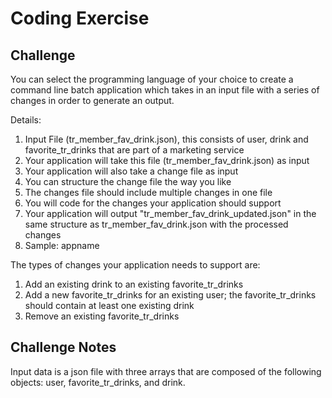 # Coding Exercise


## Challenge

You can select the programming language of your choice to create a command line batch application which takes in an input file with a series of changes in order to generate an output.

Details:
1.	Input File (tr_member_fav_drink.json), this consists of user, drink and favorite_tr_drinks that are part of a marketing service
2.	Your application will take this file (tr_member_fav_drink.json) as input 
3.	Your application will also take a change file as input
4.	You can structure the change file the way you like
5.	The changes file should include multiple changes in one file
6.	You will code for the changes your application should support
7.	Your application will output "tr_member_fav_drink_updated.json" in the same structure as tr_member_fav_drink.json with the processed changes
8.	Sample: appname <inputfile> <changefile> <outputfile> 
 

The types of changes your application needs to support are:
1.	Add an existing drink to an existing favorite_tr_drinks
2.	Add a new favorite_tr_drinks for an existing user; the favorite_tr_drinks should contain at least one existing drink
3.	Remove an existing favorite_tr_drinks



## Challenge Notes

Input data is a json file with three arrays that are composed of the following objects: user, favorite_tr_drinks, and drink. 

